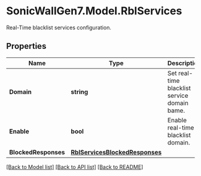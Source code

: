 # SonicWallGen7.Model.RblServices
Real-Time blacklist services configuration.

## Properties

Name | Type | Description | Notes
------------ | ------------- | ------------- | -------------
**Domain** | **string** | Set real-time blacklist service domain bame. | 
**Enable** | **bool** | Enable real-time blacklist domain. | [optional] 
**BlockedResponses** | [**RblServicesBlockedResponses**](RblServicesBlockedResponses.md) |  | [optional] 

[[Back to Model list]](../README.md#documentation-for-models) [[Back to API list]](../README.md#documentation-for-api-endpoints) [[Back to README]](../README.md)

